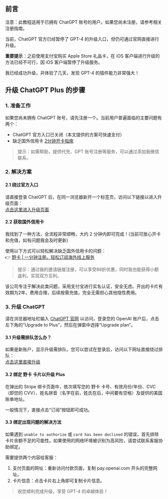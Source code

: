 ## 前言

注意：此教程适用于已拥有 ChatGPT 账号的用户。如果您尚未注册，请参考相关注册指南。

当前，ChatGPT 官方已经暂停了 GPT-4 的升级入口，但仍可通过官网直接进行升级。

**重要提示**：之前使用支付宝购买 Apple Store 礼品卡，在 iOS 客户端进行升级的方法已经不可行，因 iOS 客户端暂停了升级服务。

我已经成功升级，并体验了几天，发现 GPT-4 的插件能力非常强大！

## 升级 ChatGPT Plus 的步骤

### 1. 准备工作

如果您尚未拥有 ChatGPT 账号，请先注册一个。当前用户普遍面临的主要问题有两个：

- ChatGPT 官方入口已关闭（本文提供的方案可快速支付）
- 缺乏国外信用卡 [2分钟开卡指南](https://bit.ly/bewildcard)

> 提示：如需帮助，提供代充、GPT 账号注册等服务，可以通过添加我微信联系。

### 2. 解决方案

#### 2.1 绕过官方入口

请直接登录 ChatGPT 后，在同一浏览器新开一个标签页，访问以下链接以进入升级页面：  
[点击这里进入升级页面](https://chat.openai.com/invite/accepted)

#### 2.2 获取国外信用卡

我找到了一种方法，全流程非常顺畅，大约 2 分钟内即可完成！(当前可放心开卡和充值，如有问题我会及时更新)

使用以下方式可以轻松解决缺乏国外信用卡的问题：  
👉 [野卡 | 一分钟注册，轻松订阅海外线上服务](https://bit.ly/bewildcard)

> 提示：通过我的邀请链接注册，可以享受88折优惠，同时我也能获得小额返利，实现双方互利。

该公司专注于解决此类问题，采用支付宝进行实名认证，安全无虑。开出的卡片有效期为2年，费用合理，后续按需充值，完全无需担心其他隐性费用。

### 3. 升级 ChatGPT

请在浏览器地址栏输入 [ChatGPT 官网](https://chat.openai.com) 以访问，登录您的 OpenAI 账户后，点击左下角的“Upgrade to Plus”，然后在弹窗中选择“Upgrade plan”。

#### 3.1 升级需排队怎么办？

如果是新账户，显示升级需排队，您可以尝试在登录后，访问以下网址直接绕过排队：  
[点击这里直接升级](https://chat.openai.com/invite/accepted)

#### 3.2 绑定 野卡 卡片以升级 Plus

在弹出的 Stripe 绑卡页面中，依次填写您的 野卡 卡号、有效月份/年份、CVC（即您的 CVV）、姓名拼音（名字在前，姓氏在后，中间要有空格）及提供的美国账单地址。

一般情况下，直接点击“订阅”按钮即可成功。

#### 3.3 绑定出现问题的解决方法

如果遇到 `unable to authorize` 或 `card has been declined` 的错误，首先排除卡片余额不足的可能性。如果使用的网络环境被识别为高风险，请尝试联系客服协助绑定。

需要提供两个内容给客服：

1. 支付页面的网址：重新访问付款页面，复制 pay.openai.com 开头的完整网址。
2. 卡片信息：点击卡片右上角即可复制卡片信息。

> 祝您顺利完成升级，享受 GPT-4 的卓越体验！